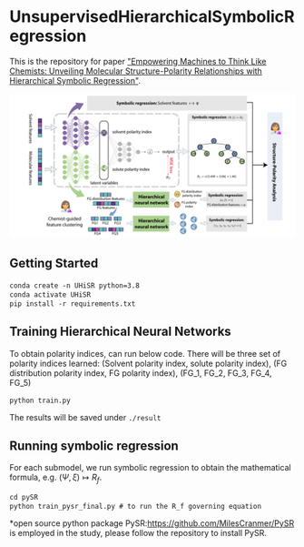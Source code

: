 # UnsupervisedHierarchicalSymbolicRegression
This is the repository for paper  ["Empowering Machines to Think Like Chemists: Unveiling Molecular Structure-Polarity Relationships with Hierarchical Symbolic Regression"](https://arxiv.org/abs/2401.13904).

![UHiSR framework](./pics/algorithm.png)

## Getting Started 

```
conda create -n UHiSR python=3.8
conda activate UHiSR
pip install -r requirements.txt
```



## Training Hierarchical Neural Networks

To obtain polarity indices, can run below code. There will be three set of polarity indices learned: (Solvent polarity index, solute polarity index), (FG distribution polarity index, FG polarity index), (FG_1, FG_2, FG_3, FG_4, FG_5)

```
python train.py
```

The results will be saved under `./result`

## Running symbolic regression

For each submodel, we run symbolic regression to obtain the mathematical formula, e.g. $(\Psi, \xi) \mapsto R_f$.
```
cd pySR
python train_pysr_final.py # to run the R_f governing equation
```

*open source python package PySR:https://github.com/MilesCranmer/PySR is employed in the study, please follow the repository to install PySR.
